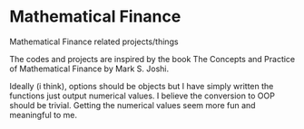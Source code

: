 # Mathematical Finance
Mathematical Finance related projects/things

The codes and projects are inspired by the book The Concepts and Practice of Mathematical Finance by Mark S. Joshi.

Ideally (i think), options should be objects but I have simply written the functions just output numerical values. I believe the conversion to OOP should be trivial. Getting the numerical values seem more fun and meaningful to me.
